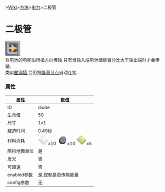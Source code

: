 \>[Wiki](/zhcn.md)>[方块](/zhcn/blocks.md)>[电力](/zhcn/blocks/power.md)>二极管
# 二极管
![二极管](/images/block-diode-xlarge.png)  
将电池的电能沿所指方向传输.只有当输入端电池储能百分比大于输出端时才会传输.  
类似[塑钢墙](/zhcn/blocks/defense/plastanium_wall.md),会阻挡[能量节点](power_node.md)自动连接.  

### 属性

| 属性 | 数值 |  
| ---- | ---- |  
|ID|diode|
|生命值|50|  
|尺寸|1x1|
|建造时间|0.49秒|
| 材料消耗 | ![钢化玻璃](/images/item-metaglass.png)x10 ![硅](/images/item-silicon.png)x10 ![塑钢](/images/item-plastanium.png)x5 |
|阻挡地面单位|是|
|发光|否|
|可超速|否|
|enabled参数|是,控制是否传输能量|  
|config参数|无|
